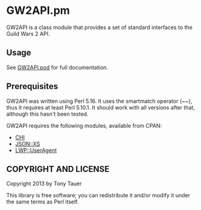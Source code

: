 GW2API.pm
=========

GW2API is a class module that provides a set of standard interfaces to the Guild 
Wars 2 API.

Usage
-----

See [GW2API.pod](GW2API.pod) for full documentation.

Prerequisites
-------------

GW2API was written using Perl 5.16.  It uses the smartmatch operator (~~), thus 
it requires at least Perl 5.10.1. It should work with all versions after that, 
although this hasn't been tested.

GW2API requires the following modules, available from CPAN:

* [CHI](http://search.cpan.org/~jswartz/CHI-0.56/lib/CHI.pm)
* [JSON::XS](http://search.cpan.org/~mlehmann/JSON-XS-2.34/XS.pm)
* [LWP::UserAgent](search.cpan.org/~gaas/libwww-perl-6.05/lib/LWP/UserAgent.pm)

COPYRIGHT AND LICENSE
---------------------

Copyright 2013 by Tony Tauer

This library is free software; you can redistribute it and/or modify it under 
the same terms as Perl itself. 

